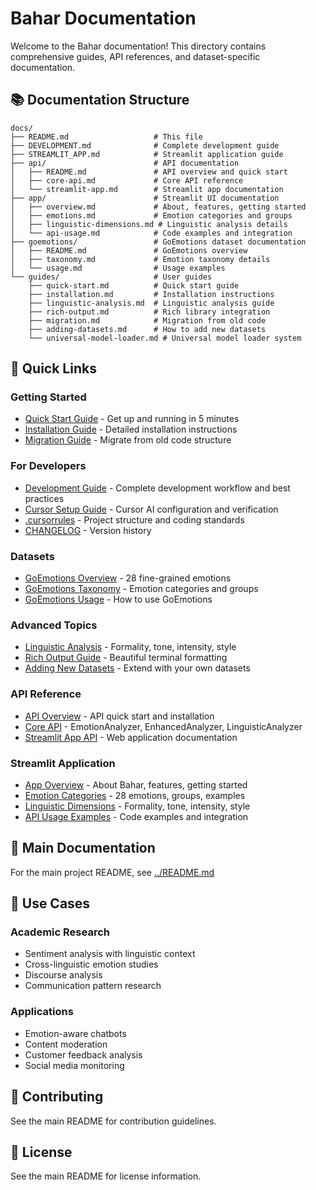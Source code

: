 # Bahar Documentation

Welcome to the Bahar documentation! This directory contains comprehensive guides, API references, and dataset-specific documentation.

## 📚 Documentation Structure

```
docs/
├── README.md                   # This file
├── DEVELOPMENT.md              # Complete development guide
├── STREAMLIT_APP.md            # Streamlit application guide
├── api/                        # API documentation
│   ├── README.md               # API overview and quick start
│   ├── core-api.md             # Core API reference
│   └── streamlit-app.md        # Streamlit app documentation
├── app/                        # Streamlit UI documentation
│   ├── overview.md             # About, features, getting started
│   ├── emotions.md             # Emotion categories and groups
│   ├── linguistic-dimensions.md # Linguistic analysis details
│   └── api-usage.md            # Code examples and integration
├── goemotions/                 # GoEmotions dataset documentation
│   ├── README.md               # GoEmotions overview
│   ├── taxonomy.md             # Emotion taxonomy details
│   └── usage.md                # Usage examples
└── guides/                     # User guides
    ├── quick-start.md          # Quick start guide
    ├── installation.md         # Installation instructions
    ├── linguistic-analysis.md  # Linguistic analysis guide
    ├── rich-output.md          # Rich library integration
    ├── migration.md            # Migration from old code
    ├── adding-datasets.md      # How to add new datasets
    └── universal-model-loader.md # Universal model loader system
```

## 🚀 Quick Links

### Getting Started
- [Quick Start Guide](guides/quick-start.md) - Get up and running in 5 minutes
- [Installation Guide](guides/installation.md) - Detailed installation instructions
- [Migration Guide](guides/migration.md) - Migrate from old code structure

### For Developers
- [Development Guide](DEVELOPMENT.md) - Complete development workflow and best practices
- [Cursor Setup Guide](guides/cursor-setup.md) - Cursor AI configuration and verification
- [.cursorrules](../.cursorrules) - Project structure and coding standards
- [CHANGELOG](../CHANGELOG.md) - Version history

### Datasets
- [GoEmotions Overview](goemotions/README.md) - 28 fine-grained emotions
- [GoEmotions Taxonomy](goemotions/taxonomy.md) - Emotion categories and groups
- [GoEmotions Usage](goemotions/usage.md) - How to use GoEmotions

### Advanced Topics
- [Linguistic Analysis](guides/linguistic-analysis.md) - Formality, tone, intensity, style
- [Rich Output Guide](guides/rich-output.md) - Beautiful terminal formatting
- [Adding New Datasets](guides/adding-datasets.md) - Extend with your own datasets

### API Reference
- [API Overview](api/README.md) - API quick start and installation
- [Core API](api/core-api.md) - EmotionAnalyzer, EnhancedAnalyzer, LinguisticAnalyzer
- [Streamlit App API](api/streamlit-app.md) - Web application documentation

### Streamlit Application
- [App Overview](app/overview.md) - About Bahar, features, getting started
- [Emotion Categories](app/emotions.md) - 28 emotions, groups, examples
- [Linguistic Dimensions](app/linguistic-dimensions.md) - Formality, tone, intensity, style
- [API Usage Examples](app/api-usage.md) - Code examples and integration

## 📖 Main Documentation

For the main project README, see [../README.md](../README.md)

## 🎯 Use Cases

### Academic Research
- Sentiment analysis with linguistic context
- Cross-linguistic emotion studies
- Discourse analysis
- Communication pattern research

### Applications
- Emotion-aware chatbots
- Content moderation
- Customer feedback analysis
- Social media monitoring

## 🤝 Contributing

See the main README for contribution guidelines.

## 📄 License

See the main README for license information.

